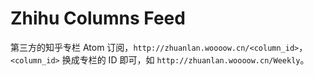 # Zhihu Columns Feed

第三方的知乎专栏 Atom 订阅，`http://zhuanlan.woooow.cn/<column_id>`，`<column_id>` 换成专栏的 ID 即可，如 `http://zhuanlan.woooow.cn/Weekly`。
